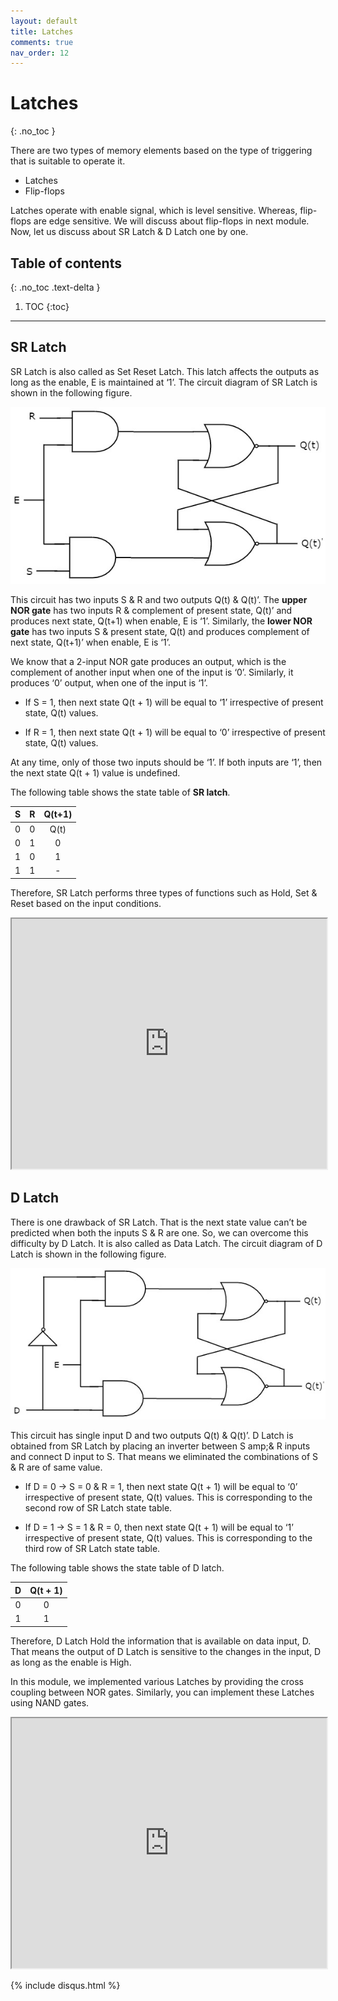 ```yaml
---
layout: default
title: Latches
comments: true
nav_order: 12
---
```


# Latches
{: .no_toc }

There are two types of memory elements based on the type of triggering that is suitable to operate it.

* Latches
* Flip-flops

Latches operate with enable signal, which is level sensitive. 
Whereas, flip-flops are edge sensitive. 
We will discuss about flip-flops in next module. 
Now, let us discuss about SR Latch & D Latch one by one.

## Table of contents
{: .no_toc .text-delta }

1. TOC
{:toc}

---



## SR Latch

SR Latch is also called as Set Reset Latch. This latch affects the outputs as long as the enable, E is maintained at ‘1’. The circuit diagram of SR Latch is shown in the following figure.

<div style="text-align:center"><img src="/assets/images/sr_latch.jpg" /></div>

This circuit has two inputs S & R and two outputs Q(t) & Q(t)’. The **upper NOR gate** has two inputs R & complement of present state, Q(t)’ and produces next state, Q(t+1) when enable, E is ‘1’.
Similarly, the **lower NOR gate** has two inputs S & present state, Q(t) and produces complement of next state, Q(t+1)’ when enable, E is ‘1’.

We know that a 2-input NOR gate produces an output, which is the complement of another input when one of the input is ‘0’. Similarly, it produces ‘0’ output, when one of the input is ‘1’.

* If S = 1, then next state Q(t + 1) will be equal to ‘1’ irrespective of present state, Q(t) values.

* If R = 1, then next state Q(t + 1) will be equal to ‘0’ irrespective of present state, Q(t) values.

At any time, only of those two inputs should be ‘1’. If both inputs are ‘1’, then the next state Q(t + 1) value is undefined.

The following table shows the state table of **SR latch**.

| S      |    R    |   Q(t+1) |
|:------:|:-------:|:--------:|
|  0     |    0    |  Q(t)    |
|  0     |    1    |    0     |
|  1     |    0    |    1     |
|  1     |    1    |    -     |


Therefore, SR Latch performs three types of functions such as Hold, Set & Reset based on the input conditions.



<iframe width="100%" height="400px" src="https://circuitverse.org/simulator/embed/13774" id="projectPreview" scrolling="no" webkitAllowFullScreen mozAllowFullScreen allowFullScreen> </iframe>

## D Latch

There is one drawback of SR Latch. That is the next state value can’t be predicted when both the inputs S & R are one. So, we can overcome this difficulty by D Latch. It is also called as Data Latch. The circuit diagram of D Latch is shown in the following figure.

<div style="text-align:center"><img src="/assets/images/d_latch.jpg" /></div>

This circuit has single input D and two outputs Q(t) & Q(t)’. D Latch is obtained from SR Latch by placing an inverter between S amp;& R inputs and connect D input to S. That means we eliminated the combinations of S & R are of same value.

* If D = 0 → S = 0 & R = 1, then next state Q(t + 1) will be equal to ‘0’ irrespective of present state, Q(t) values. This is corresponding to the second row of SR Latch state table.

* If D = 1 → S = 1 & R = 0, then next state Q(t + 1) will be equal to ‘1’ irrespective of present state, Q(t) values. This is corresponding to the third row of SR Latch state table.

The following table shows the state table of D latch.


| D      | Q(t + 1)    |
|:------:|:-----:|
| 0      | 0     |
| 1      | 1     |


Therefore, D Latch Hold the information that is available on data input, D. That means the output of D Latch is sensitive to the changes in the input, D as long as the enable is High.

In this module, we implemented various Latches by providing the cross coupling between NOR gates. Similarly, you can implement these Latches using NAND gates.


<iframe width="100%" height="400px" src="https://circuitverse.org/simulator/embed/4276" id="projectPreview" scrolling="no" webkitAllowFullScreen mozAllowFullScreen allowFullScreen> </iframe>



{% include disqus.html %}
